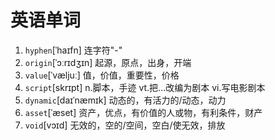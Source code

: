 # 英语单词

1. `hyphen`[ˈhaɪfn]   连字符"-"
2. `origin`[ˈɔːrɪdʒɪn]   起源，原点，出身，开端
3. `value`[ˈvæljuː]   值，价值，重要性，价格
4. `script`[skrɪpt]   n.脚本，手迹  vt.把...改编为剧本  vi.写电影剧本
5. `dynamic`[daɪˈnæmɪk]   动态的，有活力的/动态，动力
6. `asset`[ˈæset]  资产，优点，有价值的人或物，有利条件，财产
7. `void`[vɔɪd]  无效的，空的/空间，空白/使无效，排放

